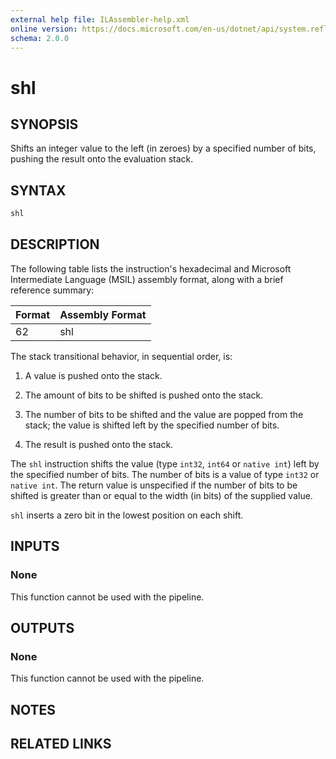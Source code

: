 ```yaml
---
external help file: ILAssembler-help.xml
online version: https://docs.microsoft.com/en-us/dotnet/api/system.reflection.emit.opcodes.shl
schema: 2.0.0
---
```


# shl

## SYNOPSIS

Shifts an integer value to the left (in zeroes) by a specified number of bits, pushing the result onto the evaluation stack.

## SYNTAX

```powershell
shl
```

## DESCRIPTION

The following table lists the instruction's hexadecimal and Microsoft Intermediate Language (MSIL) assembly format, along with a brief reference summary:

| Format | Assembly Format |
| ------ | --------------- |
| 62     | shl             |

 The stack transitional behavior, in sequential order, is:

1.  A value is pushed onto the stack.

2.  The amount of bits to be shifted is pushed onto the stack.

3.  The number of bits to be shifted and the value are popped from the stack; the value is shifted left by the specified number of bits.

4.  The result is pushed onto the stack.

 The `shl` instruction shifts the value (type `int32`, `int64` or `native int`) left by the specified number of bits. The number of bits is a value of type `int32` or `native int`. The return value is unspecified if the number of bits to be shifted is greater than or equal to the width (in bits) of the supplied value.

 `shl` inserts a zero bit in the lowest position on each shift.

## INPUTS

### None

This function cannot be used with the pipeline.

## OUTPUTS

### None

This function cannot be used with the pipeline.

## NOTES

## RELATED LINKS
